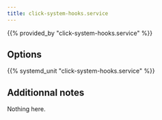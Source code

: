 ```yaml
---
title: click-system-hooks.service
---
```


{{% provided_by "click-system-hooks.service" %}}

## Options

{{% systemd_unit "click-system-hooks.service" %}}

## Additionnal notes

Nothing here.